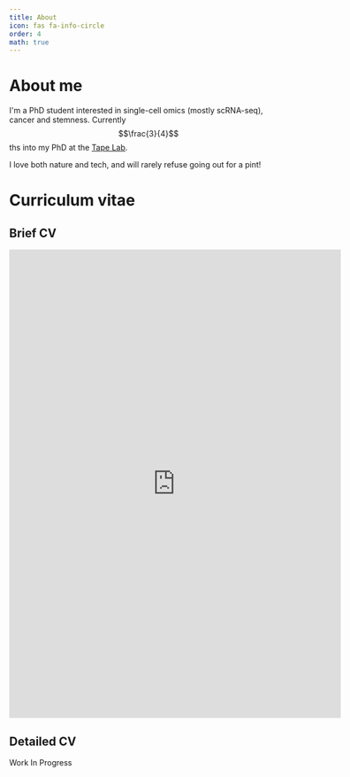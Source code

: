 ```yaml
---
title: About
icon: fas fa-info-circle
order: 4
math: true
---
```


# About me

I'm a PhD student interested in single-cell omics (mostly scRNA-seq), cancer 
and stemness. Currently $$\frac{3}{4}$$ths into my PhD at the [Tape Lab](http://tape-lab.com/).

I love both nature and tech, and will rarely refuse going out for 
a pint!

# Curriculum vitae

## Brief CV

<iframe src="https://docs.google.com/gview?url=https://raw.githubusercontent.com/FerranC96/FerranC96.github.io/main/assets/FerranCardoso_22_CV.pdf&embedded=true" style="width:600px; height:846px;" frameborder="0"></iframe> 

## Detailed CV

Work In Progress

